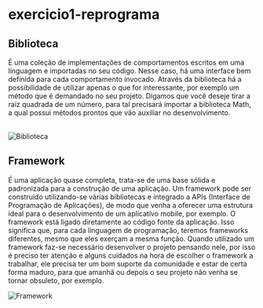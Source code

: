 # exercicio1-reprograma

## Biblioteca
É uma coleção de implementações de comportamentos escritos em uma linguagem e importadas no seu código. Nesse caso, há uma interface bem definida para cada comportamento invocado. Através da biblioteca há a possibilidade de utilizar apenas o que for interessante, por exemplo um método que é demandado no seu projeto. Digamos que você deseje tirar a raiz quadrada de um número, para tal precisará importar a biblioteca Math, a qual possui métodos prontos que vão auxiliar no desenvolvimento.<br/><br/>

![Biblioteca](https://super.abril.com.br/wp-content/uploads/2018/04/bibliotecas.png?quality=70&strip=info&resize=680,453)


## Framework
É uma aplicação quase completa, trata-se de uma base sólida e padronizada para a construção de uma aplicação. Um framework pode ser construído utilizando-se várias bibliotecas e integrado a APIs (Interface de Programação de Aplicações), de modo que venha a oferecer uma estrutura ideal para o desenvolvimento de um aplicativo mobile, por exemplo.
O framework está ligado diretamente ao código fonte da aplicação. Isso significa que, para cada linguagem de programação, teremos frameworks diferentes, mesmo que eles exerçam a mesma função. 
Quando utilizado um framework faz-se necessário desenvolver o projeto pensando nele, por isso é preciso ter atenção e alguns cuidados na hora de escolher o framework a trabalhar, ele precisa ter um bom suporte da comunidade e estar de certa forma maduro, para que amanhã ou depois o seu projeto não venha se tornar obsuleto, por exemplo.

![Framework](https://blog.cronapp.io/wp-content/uploads/2020/05/framworks-post.jpg)
